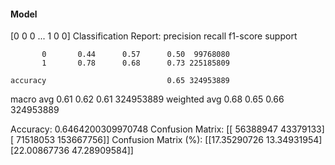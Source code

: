 #### Model
[0 0 0 ... 1 0 0]
Classification Report:
              precision    recall  f1-score   support

           0       0.44      0.57      0.50  99768080
           1       0.78      0.68      0.73 225185809

    accuracy                           0.65 324953889
   macro avg       0.61      0.62      0.61 324953889
weighted avg       0.68      0.65      0.66 324953889

Accuracy: 0.6464200309970748
Confusion Matrix:
[[ 56388947  43379133]
 [ 71518053 153667756]]
Confusion Matrix (%):
[[17.35290726 13.34931954]
 [22.00867736 47.28909584]]
